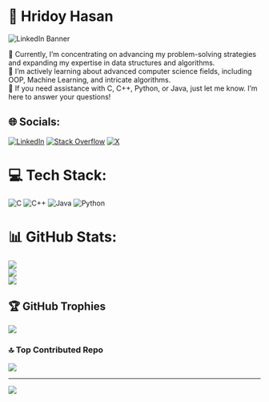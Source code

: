 # 💫 Hridoy Hasan


![LinkedIn Banner](https://media.licdn.com/dms/image/v2/D5616AQGMevlUuwfAyA/profile-displaybackgroundimage-shrink_350_1400/profile-displaybackgroundimage-shrink_350_1400/0/1726048098390?e=1731542400&v=beta&t=A-yXWIgNlNfIxsefQsqgcVlyczOVPNhCa_r7QgQi32o)



🔭 Currently, I’m concentrating on advancing my problem-solving strategies and expanding my expertise in data structures and algorithms.<br>🌱 I’m actively learning about advanced computer science fields, including OOP, Machine Learning, and intricate algorithms.<br>💬 If you need assistance with C, C++, Python, or Java, just let me know. I’m here to answer your questions!<br>


## 🌐 Socials:
[![LinkedIn](https://img.shields.io/badge/LinkedIn-%230077B5.svg?logo=linkedin&logoColor=white)](https://linkedin.com/in/hridoyhasan) [![Stack Overflow](https://img.shields.io/badge/-Stackoverflow-FE7A16?logo=stack-overflow&logoColor=white)](https://stackoverflow.com/users/https://stackoverflow.com/users/26552781/hridoy) [![X](https://img.shields.io/badge/X-black.svg?logo=X&logoColor=white)](https://x.com/hridooy_nasah) 

# 💻 Tech Stack:
![C](https://img.shields.io/badge/c-%2300599C.svg?style=plastic&logo=c&logoColor=white) ![C++](https://img.shields.io/badge/c++-%2300599C.svg?style=plastic&logo=c%2B%2B&logoColor=white) ![Java](https://img.shields.io/badge/java-%23ED8B00.svg?style=plastic&logo=openjdk&logoColor=white) ![Python](https://img.shields.io/badge/python-3670A0?style=plastic&logo=python&logoColor=ffdd54)
# 📊 GitHub Stats:
![](https://github-readme-stats.vercel.app/api?username=hridoynasah&theme=prussian&hide_border=false&include_all_commits=true&count_private=true)<br/>
![](https://github-readme-streak-stats.herokuapp.com/?user=hridoynasah&theme=prussian&hide_border=false)<br/>
![](https://github-readme-stats.vercel.app/api/top-langs/?username=hridoynasah&theme=prussian&hide_border=false&include_all_commits=true&count_private=true&layout=compact)

## 🏆 GitHub Trophies
![](https://github-profile-trophy.vercel.app/?username=hridoynasah&theme=prussian&no-frame=false&no-bg=false&margin-w=4)

### 🔝 Top Contributed Repo
![](https://github-contributor-stats.vercel.app/api?username=hridoynasah&limit=5&theme=prussian&combine_all_yearly_contributions=true)

---
[![](https://visitcount.itsvg.in/api?id=hridoynasah&icon=0&color=0)](https://visitcount.itsvg.in)

<!-- Proudly created with GPRM ( https://gprm.itsvg.in ) -->
